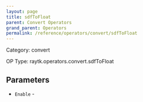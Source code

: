 ```yaml
---
layout: page
title: sdfToFloat
parent: Convert Operators
grand_parent: Operators
permalink: /reference/operators/convert/sdfToFloat
---
```


Category: convert

OP Type: raytk.operators.convert.sdfToFloat

## Parameters

* `Enable` -
